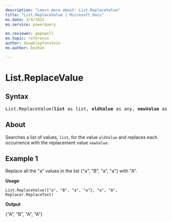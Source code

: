```yaml
---
description: "Learn more about: List.ReplaceValue"
title: "List.ReplaceValue | Microsoft Docs"
ms.date: 3/9/2022
ms.service: powerquery

ms.reviewer: gepopell
ms.topic: reference
author: dougklopfenstein
ms.author: bezhan

---
```

# List.ReplaceValue

## Syntax

<pre>
List.ReplaceValue(<b>list</b> as list, <b>oldValue</b> as any, <b>newValue</b> as any, <b>replacer</b> as function) as list
</pre>
  
## About

Searches a list of values, `list`, for the value `oldValue` and replaces each occurrence with the replacement value `newValue`.

## Example 1

Replace all the "a" values in the list {"a", "B", "a", "a"} with "A".

**Usage**

```powerquery-m
List.ReplaceValue({"a", "B", "a", "a"}, "a", "A", Replacer.ReplaceText)
```

**Output**

{"A", "B", "A", "A"}
